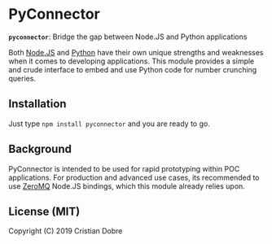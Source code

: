 # PyConnector

**`pyconnector`**: Bridge the gap between Node.JS and Python applications

Both [Node.JS](https://nodejs.org/en/) and [Python](https://www.python.org/) have their own unique strengths and weaknesses 
when it comes to developing applications. This module provides a simple and crude interface to embed and use Python code 
for number crunching queries.


## Installation

Just type `npm install pyconnector` and you are ready to go.


## Background

PyConnector is intended to be used for rapid prototyping within POC applications. For production and advanced use cases, its
recommended to use [ZeroMQ](https://zeromq.org/) Node.JS bindings, which this module already relies upon.


## License (MIT)

Copyright (C) 2019 Cristian Dobre


